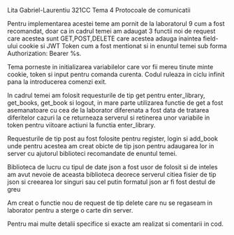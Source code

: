 Lita Gabriel-Laurentiu 321CC
Tema 4 Protocoale de comunicatii

Pentru implementarea acestei teme am pornit de la laboratorul 9 cum a fost recomandat, doar ca in cadrul temei am adaugat 3 functii noi de request care acestea sunt GET,POST,DELETE care acestea adauga inaintea field-ului cookie si JWT Token cum a fost mentionat si in enuntul temei sub forma Authorization: Bearer %s.

Tema porneste in initializarea variabilelor care vor fii mereu tinute minte cookie, token si input pentru comanda curenta.
Codul ruleaza in ciclu infinit pana la introducerea comenzi exit.

In cadrul temei am folosit requesturile de tip get pentru enter_library, get_books, get_book si logout, in mare parte utilizarea functie de get a fost asemanatoare cu cea de la laborator diferenata a fost data de tratarea diferitelor cazuri la ce returneaza serverul si retinerea unor variabile in token pentru viitoare actiuni la functia enter_library.

Requesturile de tip post au fost folosite pentru register, login si add_book unde pentru acestea am creat obicte de tip json pentru adaugarea lor in server cu ajutorul biblioteci recomandate de enuntul temei.

Biblioteca de lucru cu tipul de date json a fost usor de folosit si de inteles am avut nevoie de aceasta biblioteca deorece serverul citiea fisier de tip json si creearea lor singuri sau cel putin formatul json ar fi fost destul de greu

Am creat o functie nou de request de tip delete care nu se regaseam in laborator pentru a sterge o carte din server.

Pentru mai multe detalii specifice si exacte am realizat si comentarii in cod.